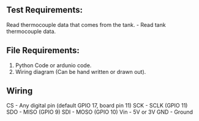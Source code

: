 ## Test Requirements:
Read thermocouple data that comes from the tank. 
    - Read tank thermocouple data.  

## File Requirements:
1. Python Code or ardunio code.  
2. Wiring diagram (Can be hand written or drawn out).

## Wiring
CS - Any digital pin (default GPIO 17, board pin 11)
SCK - SCLK (GPIO 11)
SDO - MISO (GPIO 9)
SDI - MOSO (GPIO 10)
Vin - 5V or 3V
GND - Ground
